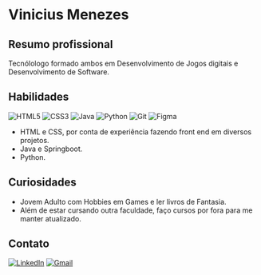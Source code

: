 # Vinicius Menezes


## Resumo profissional

Tecnólologo formado ambos em Desenvolvimento de Jogos digitais e Desenvolvimento de Software.

## Habilidades

![HTML5](https://img.shields.io/badge/HTML5-E34F26?style=for-the-badge&logo=html5&logoColor=white) ![CSS3](https://img.shields.io/badge/CSS3-1572B6?style=for-the-badge&logo=css3&logoColor=white) ![Java](https://img.shields.io/badge/java-%23ED8B00.svg?style=for-the-badge&logo=openjdk&logoColor=white) ![Python](https://img.shields.io/badge/python-3670A0?style=for-the-badge&logo=python&logoColor=ffdd54) ![Git](https://img.shields.io/badge/GIT-E44C30?style=for-the-badge&logo=git&logoColor=white) ![Figma](https://img.shields.io/badge/Figma-696969?style=for-the-badge&logo=figma&logoColor=figma)

- HTML e CSS, por conta de experiência fazendo front end em diversos projetos.
- Java e Springboot.
- Python.

## Curiosidades

- Jovem Adulto com Hobbies em Games e ler livros de Fantasia.
- Além de estar cursando outra faculdade, faço cursos por fora para me manter atualizado.

## Contato

[![LinkedIn](https://img.shields.io/badge/LinkedIn-0077B5?style=for-the-badge&logo=linkedin&logoColor=white)](www.linkedin.com/in/vinicius-menezes-4457b5236) [![Gmail](https://img.shields.io/badge/Gmail-333333?style=for-the-badge&logo=gmail&logoColor=red)](mailto:vmpg2002.com)
